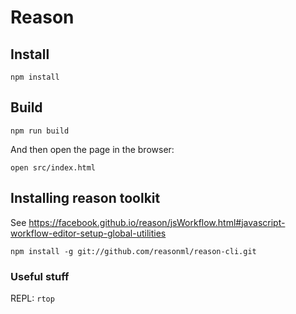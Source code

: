 # Reason

## Install

```
npm install
```

## Build

```
npm run build
```

And then open the page in the browser:

```
open src/index.html
```

## Installing reason toolkit

See https://facebook.github.io/reason/jsWorkflow.html#javascript-workflow-editor-setup-global-utilities

```
npm install -g git://github.com/reasonml/reason-cli.git
```

### Useful stuff

REPL: `rtop`

